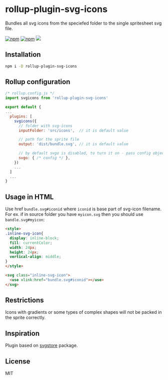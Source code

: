 # rollup-plugin-svg-icons

Bundles all svg icons from the speciefed folder to the single spritesheet svg file.

[![npm](https://img.shields.io/npm/v/rollup-plugin-svg-icons)](https://www.npmjs.com/package/rollup-plugin-svg-icons)   [![npm](https://img.shields.io/npm/dt/rollup-plugin-svg-icons)](https://www.npmjs.com/package/rollup-plugin-svg-icons)    [![](https://github.com/AlexxNB/rollup-plugin-svg-icons/workflows/Publish%20on%20NPM/badge.svg)](https://github.com/AlexxNB/rollup-plugin-svg-icons/actions?workflow=Publish+on+NPM) 

## Installation

```bash
npm i -D rollup-plugin-svg-icons
```

## Rollup configuration

```javascript
/* rollup.config.js */
import svgicons from 'rollup-plugin-svg-icons'

export default {
...
  plugins: [
    svgicons({
      // folder with svg-icons
      inputFolder: 'src/icons',  // it is default value

      // path for the sprite file
      output: 'dist/bundle.svg', // it is default value

      // by default svgo is disabled, to turn it on - pass config object (or just empty object)
      svgo: { /* config */ }, 
    })
    ...
  ]
  ...
}
```

## Usage in HTML

Use href `bundle.svg#iconid` where `iconid` is base part of svg-icon filename. For ex. if in source folder you have `myicon.svg` then you should use `bandle.svg#myicon`:

```html
<style>
.inline-svg-icon{
  display: inline-block;
  fill: currentColor;
  width: 24px;
  height: 24px;
  vertical-align: middle;
}
</style>

<svg class="inline-svg-icon">
  <use xlink:href="bundle.svg#iconid"></use>
</svg>
```

## Restrictions

Icons with gradients or some types of complex shapes will not be packed in the sprite correctly.

## Inspiration
Plugin based on [svgstore](https://www.npmjs.com/package/svgstore) package.

## License
MIT